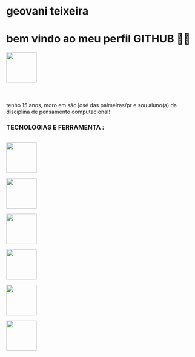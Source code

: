 <div display="inline-block">

<h1 aligh="left"> geovani teixeira </h1>
<h1 align="left"> bem vindo ao meu perfil GITHUB 🗿🍷 </h1> 
<img src="https://cdn.jsdelivr.net/gh/devicons/devicon/icons/facebook/facebook-original.svg" width="80px" />
<img src"https://github.com/GeovaniTeixeiraSouza/GeovaniTeixeiraSouza/blob/main/whatsapp.png?raw=true" width="80px" /> 

</div>

</br>
</br>

tenho 15 anos, moro em são josé das palmeiras/pr e sou aluno(a) da disciplina de pensamento computacional!

### TECNOLOGIAS E FERRAMENTA :
<code> <img src="https://cdn.jsdelivr.net/gh/devicons/devicon/icons/html5/html5-original-wordmark.svg" width="80px" /> </code>
<code> <img src="https://cdn.jsdelivr.net/gh/devicons/devicon/icons/css3/css3-original.svg" width="80px" /> </code>
<code> <img src="https://cdn.jsdelivr.net/gh/devicons/devicon/icons/javascript/javascript-original.svg" width="80px" /> </code>
<code> <img src="https://cdn.jsdelivr.net/gh/devicons/devicon/icons/git/git-original.svg" width="80px" /> </code>
<code> <img src="https://cdn.jsdelivr.net/gh/devicons/devicon/icons/github/github-original.svg" width="80px" /> </code>
<code> <img src="https://cdn.jsdelivr.net/gh/devicons/devicon/icons/vscode/vscode-original.svg" width="80px" /> </code> 
